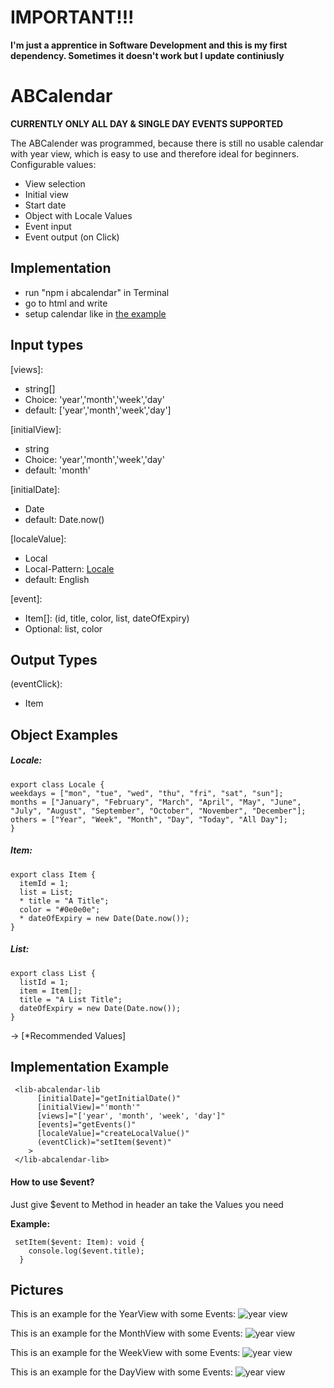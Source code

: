 # IMPORTANT!!!

**I'm just a apprentice in Software Development and this is my first dependency. Sometimes it doesn't work but I update continiusly**

# ABCalendar

**CURRENTLY ONLY ALL DAY & SINGLE DAY EVENTS SUPPORTED**

The ABCalender was programmed, because there is still no usable calendar with year view, which is easy to use and therefore ideal for beginners.
Configurable values:
- View selection
- Initial view
- Start date
- Object with Locale Values
- Event input
- Event output (on Click)

## Implementation
* run "npm i abcalendar" in Terminal
* go to html and write **<lib-abcalendar-lib></lib-abcalendar-lib>**
* setup calendar like in [the example](#example)


## Input types

[views]: 
* string[]
* Choice:   'year','month','week','day'
* default: ['year','month','week','day']
  
[initialView]:
* string
* Choice: 'year','month','week','day'
* default: 'month'

[initialDate]:
* Date
* default: Date.now()

[localeValue]:
* Local
* Local-Pattern: [Locale](#locale)
* default: English

[event]:
* Item[]: (id, title, color, list, dateOfExpiry)
* Optional: list, color


## Output Types

(eventClick):
* Item

## Object Examples

<a name="locale"></a>
##### Locale:
```
export class Locale {
weekdays = ["mon", "tue", "wed", "thu", "fri", "sat", "sun"];
months = ["January", "February", "March", "April", "May", "June", "July", "August", "September", "October", "November", "December"];
others = ["Year", "Week", "Month", "Day", "Today", "All Day"];
}
```
<a name="item"></a>
##### Item:
```
export class Item {
  itemId = 1;
  list = List;
  * title = "A Title";
  color = "#0e0e0e";
  * dateOfExpiry = new Date(Date.now());
}
```

<a name="list"></a>
##### List:
```
export class List {
  listId = 1;
  item = Item[];
  title = "A List Title";
  dateOfExpiry = new Date(Date.now());
}
```
  
-> [*Recommended Values]

<a name="example"></a>
## Implementation Example
```
 <lib-abcalendar-lib
      [initialDate]="getInitialDate()"
      [initialView]="'month'"
      [views]="['year', 'month', 'week', 'day']"
      [events]="getEvents()"
      [localeValue]="createLocalValue()"
      (eventClick)="setItem($event)"
    >
 </lib-abcalendar-lib>
```
 
 #### How to use $event?
 Just give $event to Method in header an take the Values you need <br/>
 
 **Example:** <br/>
 ```
  setItem($event: Item): void {
     console.log($event.title);
   }
```

## Pictures

This is an example for the YearView with some Events:
![year view](./src/assets/expampleImages/yearview.jpg)

This is an example for the MonthView with some Events:
![year view](./src/assets/expampleImages/monthview.jpg)

This is an example for the WeekView with some Events:
![year view](./src/assets/expampleImages/weekview.jpg)

This is an example for the DayView with some Events:
![year view](./src/assets/expampleImages/dayview.jpg)
